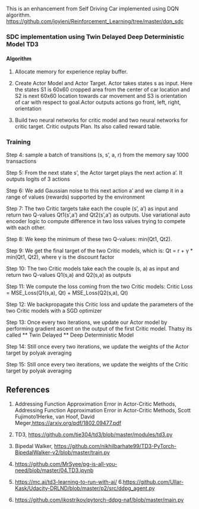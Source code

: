 
This is an enhancement from Self Driving Car implemented using DQN algorithm. https://github.com/joyjeni/Reinforcement_Learning/tree/master/dqn_sdc


### SDC implementation using Twin Delayed Deep Deterministic Model TD3

#### Algorithm

1. Allocate memory for experience replay buffer.
2. Create Actor Model and Actor Target. Actor takes states s as input. Here the states S1 is 60x60 cropped area from the center of car location and S2 is next 60x60 location towards car movement  and S3 is orientation of car with respect to goal.Actor outputs actions go front, left, right, orientation 

3. Build two neural networks for critic model and two neural networks for critic target. Critic outputs Plan. Its also called reward table. 

### Training 

Step 4: sample a batch of transitions (s, s’, a, r) from the memory say 1000 transactions

Step 5: From the next state s’, the Actor target plays the next action a’. It outputs logits of 3 actions 

Step 6: We add Gaussian noise to this next action a’ and we clamp it in a range of values (rewards) supported by the environment

Step 7: The two Critic targets take each the couple (s’, a’) as input and return two Q-values Qt1(s’,a’) and Qt2(s’,a’) as outputs. Use variational auto encoder logic to compute difference in two loss values trying to compete with each other.

Step 8: We keep the minimum of these two Q-values: min(Qt1, Qt2). 

Step 9: We get the final target of the two Critic models, which is: Qt = r + γ * min(Qt1, Qt2), where γ is the discount factor

Step 10: The two Critic models take each the couple (s, a) as input and return two Q-values Q1(s,a) and Q2(s,a) as outputs

Step 11: We compute the loss coming from the two Critic models: Critic Loss = MSE_Loss(Q1(s,a), Qt) + MSE_Loss(Q2(s,a), Qt)

Step 12: We backpropagate this Critic loss and update the parameters of the two Critic models with a SGD optimizer

Step 13: Once every two iterations, we update our Actor model by performing gradient ascent on the output of the first Critic model. Thatsy its called ** Twin Delayed ** Deep Deterministic Model 

Step 14: Still once every two iterations, we update the weights of the Actor target by polyak averaging



Step 15: Still once every two iterations, we update the weights of the Critic target by polyak averaging





## References
1. Addressing Function Approximation Error in Actor-Critic Methods, Addressing Function Approximation Error in Actor-Critic Methods, Scott Fujimoto1Herke, van Hoof, David Meger,https://arxiv.org/pdf/1802.09477.pdf

2. TD3, https://github.com/tie304/td3/blob/master/modules/td3.py

3. Bipedal Walker, https://github.com/nikhilbarhate99/TD3-PyTorch-BipedalWalker-v2/blob/master/train.py
4. https://github.com/MrSyee/pg-is-all-you-need/blob/master/04.TD3.ipynb
5. https://mc.ai/td3-learning-to-run-with-ai/
6.https://github.com/Ullar-Kask/Udacity-DRLND/blob/master/p2/src/ddpg_agent.py
7. https://github.com/ikostrikov/pytorch-ddpg-naf/blob/master/main.py

